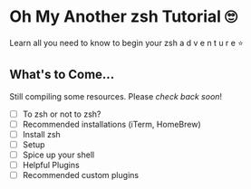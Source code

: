 # Oh My Another zsh Tutorial 🙄
Learn all you need to know to begin your zsh a d v e n t u r e :star:

## What's to Come...
Still compiling some resources. Please _check back soon_!
- [ ] To zsh or not to zsh?
- [ ] Recommended installations (iTerm, HomeBrew)
- [ ] Install zsh
- [ ] Setup
- [ ] Spice up your shell
- [ ] Helpful Plugins
- [ ] Recommended custom plugins

